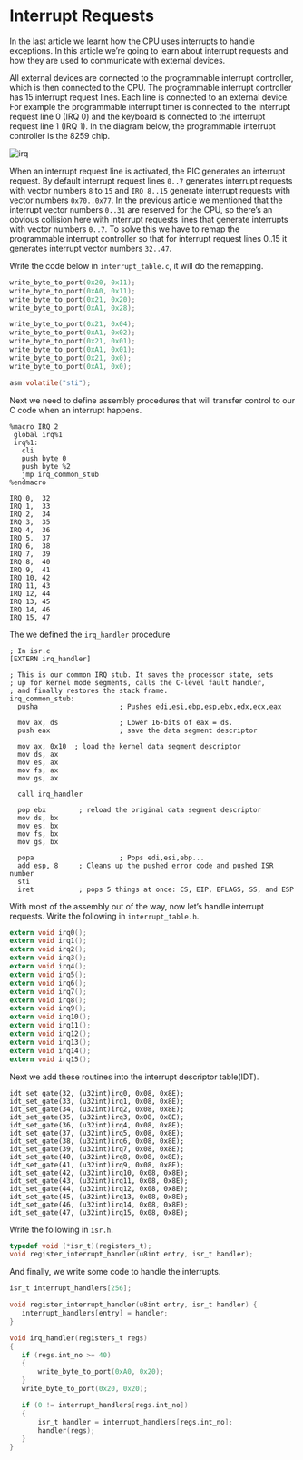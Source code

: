 # Interrupt Requests

In the last article we learnt how the CPU uses interrupts to handle exceptions. In this article we’re going to learn about interrupt requests and how they are used to communicate with external devices.

All external devices are connected to the programmable interrupt controller, which is then connected to the CPU. The programmable interrupt controller has 15 interrupt request lines. Each line is connected to an external device. For example the programmable interrupt timer is connected to the interrupt request line 0 (IRQ 0) and the keyboard is connected to the interrupt request line 1 (IRQ 1). In the diagram below, the programmable interrupt controller is the 8259 chip.

![irq](./img/irq.png)

When an interrupt request line is activated, the PIC generates an interrupt request. By default interrupt request lines `0..7` generates interrupt requests with vector numbers `8` to `15` and `IRQ 8..15` generate interrupt requests with vector numbers `0x70..0x77`. In the previous article we mentioned that the interrupt vector numbers `0..31` are reserved for the CPU, so there’s an obvious collision here with interrupt requests lines that generate interrupts with vector numbers `0..7`. To solve this we have to remap the programmable interrupt controller so that for interrupt request lines 0..15 it generates interrupt vector numbers `32..47`.

Write the code below in `interrupt_table.c`, it will do the remapping.

```c
write_byte_to_port(0x20, 0x11);
write_byte_to_port(0xA0, 0x11); 
write_byte_to_port(0x21, 0x20);  
write_byte_to_port(0xA1, 0x28);  

write_byte_to_port(0x21, 0x04);
write_byte_to_port(0xA1, 0x02);
write_byte_to_port(0x21, 0x01);
write_byte_to_port(0xA1, 0x01);
write_byte_to_port(0x21, 0x0);
write_byte_to_port(0xA1, 0x0);

asm volatile("sti");
```

Next we need to define assembly procedures that will transfer control to our C code when an interrupt happens.

```masm
%macro IRQ 2
 global irq%1
 irq%1:
   cli
   push byte 0
   push byte %2
   jmp irq_common_stub
%endmacro

IRQ 0,  32
IRQ 1,  33
IRQ 2,  34
IRQ 3,  35
IRQ 4,  36
IRQ 5,  37
IRQ 6,  38
IRQ 7,  39
IRQ 8,  40
IRQ 9,  41
IRQ 10, 42
IRQ 11, 43
IRQ 12, 44
IRQ 13, 45
IRQ 14, 46
IRQ 15, 47
```

The we defined the `irq_handler` procedure

```
; In isr.c
[EXTERN irq_handler]

; This is our common IRQ stub. It saves the processor state, sets
; up for kernel mode segments, calls the C-level fault handler,
; and finally restores the stack frame.
irq_common_stub:
  pusha                    ; Pushes edi,esi,ebp,esp,ebx,edx,ecx,eax

  mov ax, ds               ; Lower 16-bits of eax = ds.
  push eax                 ; save the data segment descriptor

  mov ax, 0x10  ; load the kernel data segment descriptor
  mov ds, ax
  mov es, ax
  mov fs, ax
  mov gs, ax

  call irq_handler

  pop ebx        ; reload the original data segment descriptor
  mov ds, bx
  mov es, bx
  mov fs, bx
  mov gs, bx

  popa                     ; Pops edi,esi,ebp...
  add esp, 8     ; Cleans up the pushed error code and pushed ISR number
  sti
  iret           ; pops 5 things at once: CS, EIP, EFLAGS, SS, and ESP
```

With most of the assembly out of the way, now let’s handle interrupt requests. Write the following in `interrupt_table.h`.

```c
extern void irq0();
extern void irq1();
extern void irq2();
extern void irq3();
extern void irq4();
extern void irq5();
extern void irq6();
extern void irq7();
extern void irq8();
extern void irq9();
extern void irq10();
extern void irq11();
extern void irq12();
extern void irq13();
extern void irq14();
extern void irq15();
```

Next we add these routines into the interrupt descriptor table(IDT).

```
idt_set_gate(32, (u32int)irq0, 0x08, 0x8E);
idt_set_gate(33, (u32int)irq1, 0x08, 0x8E);
idt_set_gate(34, (u32int)irq2, 0x08, 0x8E);
idt_set_gate(35, (u32int)irq3, 0x08, 0x8E);
idt_set_gate(36, (u32int)irq4, 0x08, 0x8E);
idt_set_gate(37, (u32int)irq5, 0x08, 0x8E);
idt_set_gate(38, (u32int)irq6, 0x08, 0x8E);
idt_set_gate(39, (u32int)irq7, 0x08, 0x8E);
idt_set_gate(40, (u32int)irq8, 0x08, 0x8E);
idt_set_gate(41, (u32int)irq9, 0x08, 0x8E);
idt_set_gate(42, (u32int)irq10, 0x08, 0x8E);
idt_set_gate(43, (u32int)irq11, 0x08, 0x8E);
idt_set_gate(44, (u32int)irq12, 0x08, 0x8E);
idt_set_gate(45, (u32int)irq13, 0x08, 0x8E);
idt_set_gate(46, (u32int)irq14, 0x08, 0x8E);
idt_set_gate(47, (u32int)irq15, 0x08, 0x8E);
```

Write the following in `isr.h`.

```c
typedef void (*isr_t)(registers_t);
void register_interrupt_handler(u8int entry, isr_t handler);
```

And finally, we write some code to handle the interrupts.

```c
isr_t interrupt_handlers[256];

void register_interrupt_handler(u8int entry, isr_t handler) {
   interrupt_handlers[entry] = handler;
}

void irq_handler(registers_t regs)
{
   if (regs.int_no >= 40)
   {
       write_byte_to_port(0xA0, 0x20);
   }
   write_byte_to_port(0x20, 0x20);

   if (0 != interrupt_handlers[regs.int_no])
   {
       isr_t handler = interrupt_handlers[regs.int_no];
       handler(regs);
   }
}
```
